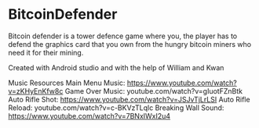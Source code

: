 # BitcoinDefender
Bitcoin defender is a tower defence game where you, the player has to defend the graphics card that you own from the hungry bitcoin miners who need it for their mining.

Created with Android studio
and with the help of William and Kwan

Music Resources
Main Menu Music: https://www.youtube.com/watch?v=zKHyEnKfw8c
Game Over Music: youtube.com/watch?v=gIuotFZnBtk
Auto Rifle Shot: https://www.youtube.com/watch?v=JSJvTjLrLSI
Auto Rifle Reload: youtube.com/watch?v=c-BKVzTLqlc
Breaking Wall Sound: https://www.youtube.com/watch?v=7BNxIWxI2u4
